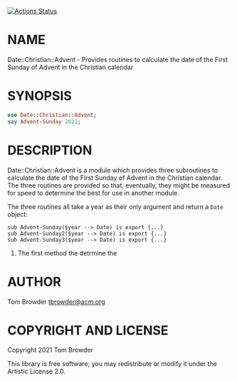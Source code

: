 [![Actions Status](https://github.com/tbrowder/Date-Christian-Advent/workflows/test/badge.svg)](https://github.com/tbrowder/Date-Christian-Advent/actions)

NAME
====

Date::Christian::Advent - Provides routines to calculate the date of the First Sunday of Advent in the Christian calendar

SYNOPSIS
========

```raku
use Date::Christian::Advent;
say Advent-Sunday 2021;
```

DESCRIPTION
===========

Date::Christian::Advent is a module which provides three subroutines to calculate the date of the First Sunday of Advent in the Christian calendar. The three routines are provided so that, eventually, they might be measured for speed to determine the best for use in another module.

The three routines all take a year as their only argument and return a `Date` object:

    sub Advent-Sunday($year --> Date) is export {...}
    sub Advent-Sunday2($year --> Date) is export {...}
    sub Advent-Sunday3($year --> Date) is export {...}

1. The first method the detrmine the 

AUTHOR
======

Tom Browder <tbrowder@acm.org>

COPYRIGHT AND LICENSE
=====================

Copyright 2021 Tom Browder

This library is free software; you may redistribute or modify it under the Artistic License 2.0.

